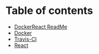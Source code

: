 # Table of contents

* [DockerReact ReadMe](README.md)
* [Docker](docker.md)
* [Travis-CI](travis-ci.md)
* [React](react.md)

